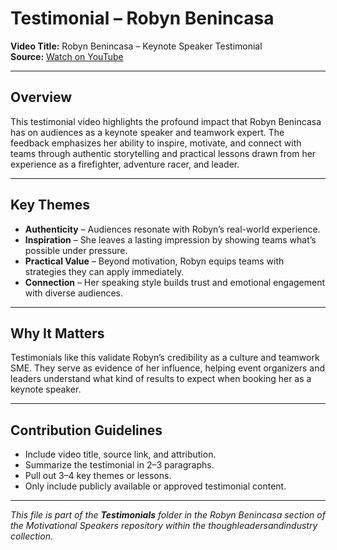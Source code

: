 # Testimonial – Robyn Benincasa

**Video Title:** Robyn Benincasa – Keynote Speaker Testimonial  
**Source:** [Watch on YouTube](https://www.youtube.com/watch?v=GY-9GTT1LxE)  

---

## Overview

This testimonial video highlights the profound impact that Robyn Benincasa has on audiences as a keynote speaker and teamwork expert. The feedback emphasizes her ability to inspire, motivate, and connect with teams through authentic storytelling and practical lessons drawn from her experience as a firefighter, adventure racer, and leader.

---

## Key Themes

- **Authenticity** – Audiences resonate with Robyn’s real-world experience.  
- **Inspiration** – She leaves a lasting impression by showing teams what’s possible under pressure.  
- **Practical Value** – Beyond motivation, Robyn equips teams with strategies they can apply immediately.  
- **Connection** – Her speaking style builds trust and emotional engagement with diverse audiences.  

---

## Why It Matters

Testimonials like this validate Robyn’s credibility as a culture and teamwork SME. They serve as evidence of her influence, helping event organizers and leaders understand what kind of results to expect when booking her as a keynote speaker.

---

## Contribution Guidelines

- Include video title, source link, and attribution.  
- Summarize the testimonial in 2–3 paragraphs.  
- Pull out 3–4 key themes or lessons.  
- Only include publicly available or approved testimonial content.  

---

*This file is part of the **Testimonials** folder in the Robyn Benincasa section of the Motivational Speakers repository within the thoughleadersandindustry collection.*
